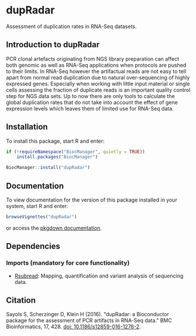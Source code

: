 # dupRadar

Assessment of duplication rates in RNA-Seq datasets.

## Introduction to dupRadar

PCR clonal artefacts originating from NGS library preparation can affect both 
genomic as well as RNA-Seq applications when protocols are pushed to their 
limits. In RNA-Seq however the artifactual reads are not easy to tell apart 
from normal read duplication due to natural over-sequencing of highly expressed 
genes. Especially when working with little input material or single cells 
assessing the fraction of duplicate reads is an important quality control step 
for NGS data sets. Up to now there are only tools to calculate the global 
duplication rates that do not take into account the effect of gene expression 
levels which leaves them of limited use for RNA-Seq data.

## Installation

To install this package, start R and enter:

```r
if (!requireNamespace("BiocManager", quietly = TRUE))
    install.packages("BiocManager")

BiocManager::install("dupRadar")
```

## Documentation

To view documentation for the version of this package installed in your system, start R and enter:

```r
browseVignettes("dupRadar")
```

or access the [pkgdown documentation](https://ssayols.github.io/dupRadar/index.html).

## Dependencies

### Imports (mandatory for core functionality)

* [Rsubread](http://bioconductor.org/packages/Rsubread/): Mapping, quantification and variant analysis of sequencing data.

## Citation

Sayols S, Scherzinger D, Klein H (2016). "dupRadar: a Bioconductor package for the assessment of PCR artifacts in RNA-Seq data." BMC Bioinformatics, 17, 428. [doi: 10.1186/s12859-016-1276-2](http://dx.doi.org/10.1186/s12859-016-1276-2).
